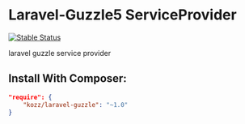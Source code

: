 # Laravel-Guzzle5 ServiceProvider
[![Stable Status](https://poser.pugx.org/urakozz/laravel-guzzle/v/stable.png)](https://packagist.org/packages/urakozz/laravel-guzzle-provider)

laravel guzzle service provider

## Install With Composer:

```json
"require": {
    "kozz/laravel-guzzle": "~1.0"
}
```
